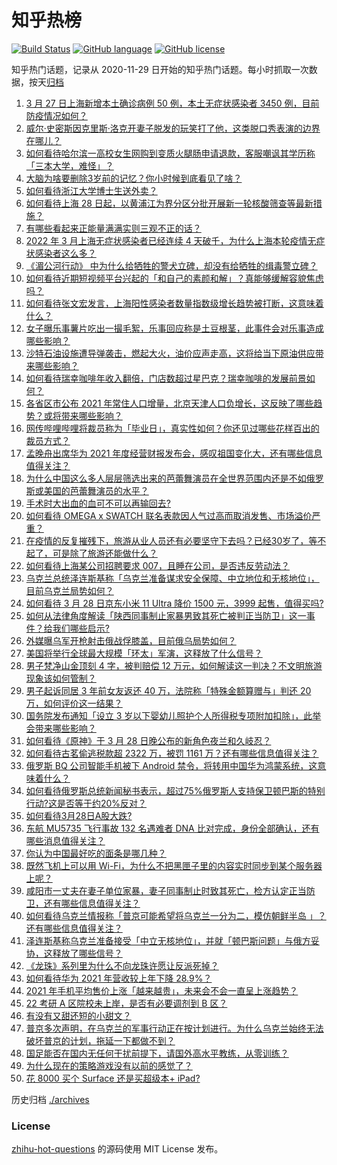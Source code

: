 # 知乎热榜
[![Build Status](https://github.com/ToWeLong/zhihu-hot-questions/workflows/CI/badge.svg)](https://github.com/ToWeLong/zhihu-hot-questions/actions)
[![GitHub language](https://img.shields.io/badge/language-golang-orange.svg)](https://golang.org/)
[![GitHub license](https://img.shields.io/github/license/ToWeLong/zhihu-hot-questions)](https://github.com/ToWeLong/zhihu-hot-questions/blob/main/LICENSE)

知乎热门话题，记录从 2020-11-29 日开始的知乎热门话题。每小时抓取一次数据，按天[归档](./archives)

<!-- BEGIN -->

1. [3 月 27 日上海新增本土确诊病例 50 例，本土无症状感染者 3450 例，目前防疫情况如何？](https://www.zhihu.com/question/524530296)
1. [威尔·史密斯因克里斯·洛克开妻子脱发的玩笑打了他，这类脱口秀表演的边界在哪儿？](https://www.zhihu.com/question/524563289)
1. [如何看待哈尔滨一高校女生网购到变质火腿肠申请退款，客服嘲讽其学历称「三本大学，难怪」？](https://www.zhihu.com/question/524482257)
1. [大脑为啥要删除3岁前的记忆？你小时候到底看见了啥？](https://www.zhihu.com/question/518355959)
1. [如何看待浙江大学博士生送外卖？](https://www.zhihu.com/question/523946815)
1. [如何看待上海 28 日起，以黄浦江为界分区分批开展新一轮核酸筛查等最新措施？](https://www.zhihu.com/question/524457458)
1. [有哪些看起来正能量满满实则三观不正的话？](https://www.zhihu.com/question/457031041)
1. [2022 年 3 月上海无症状感染者已经连续 4 天破千，为什么上海本轮疫情无症状感染者这么多？](https://www.zhihu.com/question/524360350)
1. [《湄公河行动》 中为什么给牺牲的警犬立碑，却没有给牺牲的缉毒警立碑？](https://www.zhihu.com/question/268930954)
1. [如何看待近期短视频平台兴起的「和自己的素颜和解」？真能够缓解容貌焦虑吗？](https://www.zhihu.com/question/524026757)
1. [如何看待张文宏发言，上海阳性感染者数量指数级增长趋势被打断，这意味着什么？](https://www.zhihu.com/question/524053911)
1. [女子曝乐事薯片吃出一撮毛絮，乐事回应称是土豆根茎，此事件会对乐事造成哪些影响？](https://www.zhihu.com/question/524417473)
1. [沙特石油设施遭导弹袭击，燃起大火，油价应声走高，这将给当下原油供应带来哪些影响？](https://www.zhihu.com/question/524181146)
1. [如何看待瑞幸咖啡年收入翻倍，门店数超过星巴克？瑞幸咖啡的发展前景如何？](https://www.zhihu.com/question/523999423)
1. [各省区市公布 2021 年常住人口增量，北京天津人口负增长，这反映了哪些趋势？或将带来哪些影响？](https://www.zhihu.com/question/524538719)
1. [网传哔哩哔哩将裁员称为「毕业日」，真实性如何？你还见过哪些花样百出的裁员方式？](https://www.zhihu.com/question/524566040)
1. [孟晚舟出席华为 2021 年度经营财报发布会，感叹祖国变化大，还有哪些信息值得关注？](https://www.zhihu.com/question/524609699)
1. [为什么中国这么多人层层筛选出来的芭蕾舞演员在全世界范围内还是不如俄罗斯或美国的芭蕾舞演员的水平？](https://www.zhihu.com/question/38083279)
1. [手术时大出血的血可不可以再输回去?](https://www.zhihu.com/question/523762495)
1. [如何看待 OMEGA x SWATCH 联名表款因人气过高而取消发售、市场溢价严重？](https://www.zhihu.com/question/524198195)
1. [在疫情的反复摧残下，旅游从业人员还有必要坚守下去吗？已经30岁了，等不起了，可是除了旅游还能做什么？](https://www.zhihu.com/question/521137094)
1. [如何看待上海某公司招聘要求 007，且睡在公司，是否违反劳动法？](https://www.zhihu.com/question/523449881)
1. [乌克兰总统泽连斯基称「乌克兰准备谋求安全保障、中立地位和无核地位」，目前乌克兰局势如何？](https://www.zhihu.com/question/524533067)
1. [如何看待 3 月 28 日京东小米 11 Ultra 降价 1500 元，3999 起售，值得买吗?](https://www.zhihu.com/question/524527367)
1. [如何从法律角度解读「陕西同事制止家暴男致其死亡被判正当防卫」这一事件？给我们哪些启示?](https://www.zhihu.com/question/524560845)
1. [外媒曝乌军开枪射击俄战俘膝盖，目前俄乌局势如何？](https://www.zhihu.com/question/524550798)
1. [美国将举行全球最大规模「环太」军演，这释放了什么信号？](https://www.zhihu.com/question/524453079)
1. [男子梵净山金顶刻 4 字，被判赔偿 12 万元，如何解读这一判决？不文明旅游现象该如何管制？](https://www.zhihu.com/question/524250948)
1. [男子起诉同居 3 年前女友返还 40 万，法院称「特殊金额算赠与」判还 20 万，如何评价这一结果？](https://www.zhihu.com/question/524265883)
1. [国务院发布通知「设立 3 岁以下婴幼儿照护个人所得税专项附加扣除」，此举会带来哪些影响？](https://www.zhihu.com/question/524625164)
1. [如何看待《原神》于 3 月 28 日晚公布的新角色夜兰和久岐忍？](https://www.zhihu.com/question/524610755)
1. [如何看待古茗偷逃税款超 2322 万，被罚 1161 万？还有哪些信息值得关注？](https://www.zhihu.com/question/524582971)
1. [俄罗斯 BQ 公司智能手机被下 Android 禁令，将转用中国华为鸿蒙系统，这意味着什么？](https://www.zhihu.com/question/524369457)
1. [如何看待俄罗斯总统新闻秘书表示，超过75%俄罗斯人支持保卫顿巴斯的特别行动?这是否等于约20%反对？](https://www.zhihu.com/question/523820724)
1. [如何看待3月28日A股大跌?](https://www.zhihu.com/question/524544418)
1. [东航 MU5735 飞行事故 132 名遇难者 DNA 比对完成，身份全部确认，还有哪些消息值得关注？](https://www.zhihu.com/question/524624084)
1. [你认为中国最好吃的面条是哪几种？](https://www.zhihu.com/question/60452968)
1. [既然飞机上可以用 Wi-Fi，为什么不把黑匣子里的内容实时同步到某个服务器上呢？](https://www.zhihu.com/question/523473211)
1. [咸阳市一丈夫在妻子单位家暴，妻子同事制止时致其死亡，检方认定正当防卫，还有哪些信息值得关注？](https://www.zhihu.com/question/524565457)
1. [如何看待乌克兰情报称「普京可能希望将乌克兰一分为二，模仿朝鲜半岛 」？还有哪些信息值得关注？](https://www.zhihu.com/question/524556496)
1. [泽连斯基称乌克兰准备接受「中立无核地位」，并就「顿巴斯问题」与俄方妥协，这释放了哪些信号？](https://www.zhihu.com/question/524572275)
1. [《龙珠》系列里为什么不向龙珠许愿让反派死掉？](https://www.zhihu.com/question/277968795)
1. [如何看待华为 2021 年营收较上年下降 28.9%？](https://www.zhihu.com/question/509275920)
1. [2021 年手机平均售价上涨「越来越贵」，未来会不会一直呈上涨趋势？](https://www.zhihu.com/question/523854772)
1. [22 考研 A 区院校未上岸，是否有必要调剂到 B 区？](https://www.zhihu.com/question/523779187)
1. [有没有又甜还短的小甜文？](https://www.zhihu.com/question/481998863)
1. [普京多次声明，在乌克兰的军事行动正在按计划进行。为什么乌克兰始终无法破坏普京的计划，拖延一下都做不到？](https://www.zhihu.com/question/522862135)
1. [国足能否在国内无任何干扰前提下，请国外高水平教练，从零训练？](https://www.zhihu.com/question/523807322)
1. [为什么现在的策略游戏没有以前的感觉了？](https://www.zhihu.com/question/524445474)
1. [花 8000 买个 Surface 还是买超级本+ iPad?](https://www.zhihu.com/question/523125687)

<!-- END -->

历史归档 [./archives](./archives)


### License
[zhihu-hot-questions](https://github.com/towelong/zhihu-hot-questions) 的源码使用 MIT License 发布。